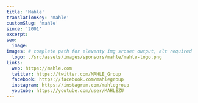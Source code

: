 ```yaml
---
title: 'Mahle'
translationKey: 'mahle'
customSlug: 'mahle'
since: '2001'
excerpt:
seo:
  image:
images: # complete path for eleventy img srcset output, alt required
  logo: ./src/assets/images/sponsors/mahle/mahle-logo.png
links:
  web: https://mahle.com
  twitter: https://twitter.com/MAHLE_Group
  facebook: https://facebook.com/mahlegroup
  instagram: https://instagram.com/mahlegroup
  youtube: https://youtube.com/user/MAHLEZU
---
```

